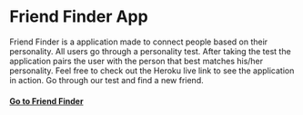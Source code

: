 # Friend Finder App

Friend Finder is a application made to connect people based on their personality. All users go through a personality test. After taking the test the application pairs the user with the person that best matches his/her personality. Feel free to check out the Heroku live link to see the application in action. Go through our test and find a new friend.

#### [Go to Friend Finder](https://sheltered-thicket-95974.herokuapp.com)
